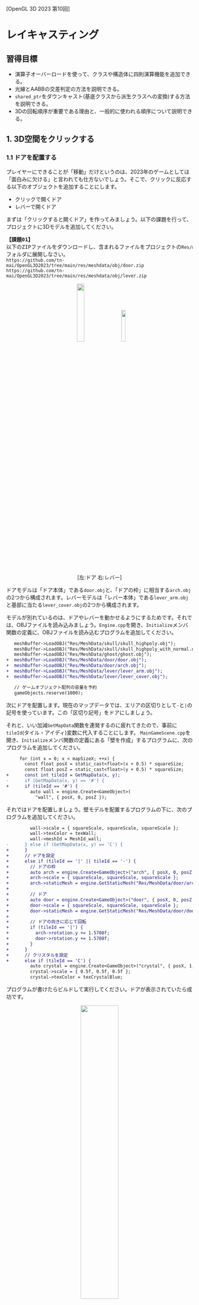 [OpenGL 3D 2023 第10回]

# レイキャスティング

## 習得目標

* 演算子オーバーロードを使って、クラスや構造体に四則演算機能を追加できる。
* 光線とAABBの交差判定の方法を説明できる。
* `shared_ptr`をダウンキャスト(基底クラスから派生クラスへの変換)する方法を説明できる。
* 3Dの回転順序が重要である理由と、一般的に使われる順序について説明できる。

## 1. 3D空間をクリックする

### 1.1 ドアを配置する

プレイヤーにできることが「移動」だけというのは、2023年のゲームとしては「面白みに欠ける」と言われても仕方ないでしょう。そこで、クリックに反応する以下のオブジェクトを追加することにします。

* クリックで開くドア
* レバーで開くドア

まずは「クリックすると開くドア」を作ってみましょう。以下の課題を行って、プロジェクトに3Dモデルを追加してください。

<pre class="tnmai_assignment">
<strong>【課題01】</strong>
以下のZIPファイルをダウンロードし、含まれるファイルをプロジェクトの<code>Res/meshdata</code>フォルダに展開しなさい。
<code>https://github.com/tn-mai/OpenGL3D2023/tree/main/res/meshdata/obj/door.zip</code>
<code>https://github.com/tn-mai/OpenGL3D2023/tree/main/res/meshdata/obj/lever.zip</code>
</pre>

<p align="center">
<img src="images/10_obj_door.png" width="20%" />&emsp;&emsp;<img src="images/10_obj_lever.png" width="14.75%" /><br>
[左:ドア 右:レバー]
</p>

ドアモデルは「ドア本体」である`door.obj`と、「ドアの枠」に相当する`arch.obj`の2つから構成されます。レバーモデルは「レバー本体」である`lever_arm.obj`と基部に当たる`lever_cover.obj`の2つから構成されます。

モデルが別れているのは、ドアやレバーを動かせるようにするためです。それでは、OBJファイルを読み込みましょう。`Engine.cpp`を開き、`Initialize`メンバ関数の定義に、OBJファイルを読み込むプログラムを追加してください。

```diff
   meshBuffer->LoadOBJ("Res/MeshData/skull/skull_highpoly.obj");
   meshBuffer->LoadOBJ("Res/MeshData/skull/skull_highpoly_with_normal.obj");
   meshBuffer->LoadOBJ("Res/MeshData/ghost/ghost.obj");
+  meshBuffer->LoadOBJ("Res/MeshData/door/door.obj");
+  meshBuffer->LoadOBJ("Res/MeshData/door/arch.obj");
+  meshBuffer->LoadOBJ("Res/MeshData/lever/lever_arm.obj");
+  meshBuffer->LoadOBJ("Res/MeshData/lever/lever_cover.obj");

   // ゲームオブジェクト配列の容量を予約
   gameObjects.reserve(1000);
```

次にドアを配置します。現在のマップデータでは、エリアの区切りとして`-`と`|`の記号を使っています。この「区切り記号」をドアにしましょう。

それと、いい加減`GetMapData`関数を連発するのに疲れてきたので、事前に`tileId`(タイル・アイディ)変数に代入することにします。
`MainGameScene.cpp`を開き、`Initialize`メンバ関数の定義にある「壁を作成」するプログラムに、次のプログラムを追加してください。

```diff
     for (int x = 0; x < mapSizeX; ++x) {
       const float posX = static_cast<float>(x + 0.5) * squareSize;
       const float posZ = static_cast<float>(y + 0.5) * squareSize;
+      const int tileId = GetMapData(x, y);
-      if (GetMapData(x, y) == '#') {
+      if (tileId == '#') {
         auto wall = engine.Create<GameObject>(
           "wall", { posX, 0, posZ });
```

それではドアを配置しましょう。壁モデルを配置するプログラムの下に、次のプログラムを追加してください。

```diff
         wall->scale = { squareScale, squareScale, squareScale };
         wall->texColor = texWall;
         wall->meshId = MeshId_wall;
-      } else if (GetMapData(x, y) == 'C') {
+      }
+      // ドアを設定
+      else if (tileId == '|' || tileId == '-') {
+        // ドアの枠
+        auto arch = engine.Create<GameObject>("arch", { posX, 0, posZ });
+        arch->scale = { squareScale, squareScale, squareScale };
+        arch->staticMesh = engine.GetStaticMesh("Res/MeshData/door/arch.obj");
+
+        // ドア
+        auto door = engine.Create<GameObject>("door", { posX, 0, posZ });
+        door->scale = { squareScale, squareScale, squareScale };
+        door->staticMesh = engine.GetStaticMesh("Res/MeshData/door/door.obj");
+
+        // ドアの向きに応じて回転
+        if (tileId == '|') {
+          arch->rotation.y += 1.5708f;
+          door->rotation.y += 1.5708f;
+        }
+      }
+      // クリスタルを設定
+      else if (tileId == 'C') {
         auto crystal = engine.Create<GameObject>("crystal", { posX, 1, posZ });
         crystal->scale = { 0.5f, 0.5f, 0.5f };
         crystal->texColor = texCrystalBlue;
```

プログラムが書けたらビルドして実行してください。ドアが表示されていたら成功です。

<p align="center">
<img src="images/10_result_0.jpg" width="45%" /><br>
</p>

### 1.2 円周率を定義する

ところで、角度を指定するたびに円周率や、円周率の1/2, 1/4を計算するのは退屈な作業です。そこで、`VecMath.h`に円周率を表す定数を追加しましょう。`VecMath.h`を開き、次のプログラムを追加してください。

```diff
 #ifndef VECMATH_H_INCLUDED
 #define VECMATH_H_INCLUDED
 #include <cmath>
+
+// 円周率
+constexpr float pi = 3.1415926535f;

 struct vec2 { float x, y; };
 struct vec3 { float x, y, z; };
```

ついでに、度数法と弧度法を変換する関数を定義しておきます。180度や90度、45度といった角度は`pi`, `pi / 2`, `pi / 4`なのでまだ分かりやすいのですが、120度は`(pi * 2) / 3`となって直感的ではありません。

そのため、プログラムでも度数法で記述できたほうが、意味が分かりやすくなります。弧度法に変換する関数は`radians`(ラジアンズ, 「弧度数」という意味), 度数法に変換する関数は`degrees`(デグリーズ, 「度数」という意味)という名前にします。

円周率の定義の下に、次のプログラムを追加してください。

```diff
 // 円周率
 constexpr float pi = 3.14159265f;
+
+// 度数法を弧度法に変換
+constexpr float radians(float deg)
+{
+  return deg * pi / 180.0f;
+}
+
+// 弧度法を度数法に変換
+constexpr float degrees(float rad)
+{
+  return rad * 180.0f / pi;
+}

 struct vec2 { float x, y; };
 struct vec3 { float x, y, z; };
```

さっそく、定義した関数を使ってドアの向きを変えるプログラムを書き直しましょう。`MainGameScene.cpp`を開き、ドアを回転させるプログラムを次のように変更してください。

```diff
         // ドアの向きに応じて回転
         if (tileId == '|') {
-          arch->rotation.y += 1.5708f;
-          door->rotation.y += 1.5708f;
+          arch->rotation.y += radians(90);
+          door->rotation.y += radians(90);
         }
       }
       // クリスタルを設定
```

元のプログラムと比べて、「90度回転させている」ことが分かりやすくなりました。

### 1.3 ドアを通れなくする

表示されたドアは幻で、通り抜けることができてしまいます。しかし、通り抜けられないように「壁」と同じ扱いにしてしまうと、ドアを開閉することができません。そこで、コライダーコンポーネントを設定して通り抜けられないようにします。

ドアを設定するプログラムに、コライダーコンポーネントを設定するプログラムを追加してください。

```diff
         auto door = engine.Create<GameObject>("door", { posX, 0, posZ });
         door->scale = { squareScale, squareScale, squareScale };
         door->staticMesh = engine.GetStaticMesh("Res/MeshData/door/door.obj");
+
+        // ドアのコライダーを設定
+        auto collider = door->AddComponent<AabbCollider>();
+        collider->aabb = { { -1, 0, -0.5f }, { 1, 2, 0.5f } };
+        collider->isStatic = true;

         // ドアの向きに応じて回転
         if (tileId == '|') {
           arch->rotation.y += radians(90);
           door->rotation.y += radians(90);
+          collider->aabb = { { -0.5f, 0, -1 }, { 0.5f, 2, 1 } };
         }
       }
```

次に、衝突したコライダー同士が重ならないようにするプログラムを追加します。`Engine.h`を開き、`WorldCollider`構造体の定義に次のプログラムを追加してください。

```diff
   // ワールド座標系のコライダーを表す構造体
   struct WorldCollider
   {
+    // 座標を変更する
+    void AddPosition(const vec3& v) {
+      origin->GetOwner()->position += v;
+      worldAabb.min += v;
+      worldAabb.max += v;
+    }
+
     AabbColliderPtr origin;
     AABB worldAabb;
```

`Engine.cpp`を開き、`HandleWorldColliderCollision`メンバ関数の定義を次のように変更してください。

```diff
 void Engine::HandleWorldColliderCollision(
   WorldColliderList* a, WorldColliderList* b)
 {
   // コライダー単位の衝突判定
-  for (const auto& colA : *a) {
-    for (const auto& colB : *b) {
+  for (auto& colA : *a) {
+    for (auto& colB : *b) {
       // スタティックコライダー同士は衝突しない
       if (colA.origin->isStatic && colB.origin->isStatic) {
```

ここで`const`を削除する理由は、コライダーの座標を変更できるようにするためです。続いて、`colA`と`colB`の二重for文の中に、次のプログラムを追加してください。

```diff
       if (Intersect(colA.worldAabb, colB.worldAabb, penetration)) {
         GameObject* goA = colA.origin->GetOwner();
         GameObject* goB = colB.origin->GetOwner();
+
+        // コライダーが重ならないように座標を調整
+        if ( ! colA.origin->isTrigger && ! colB.origin->isTrigger) {
+          if (colA.origin->isStatic) {
+            // Aは動かないのでBを移動させる
+            colB.AddPosition(penetration);
+          } else if (colB.origin->isStatic) {
+            // Bは動かないのでAを移動させる
+            penetration *= vec3{ -1, -1, -1 };
+            colA.AddPosition(penetration);
+          } else {
+            // AとBを均等に移動させる
+            penetration *= vec3{ 0.5f, 0.5f, 0.5f };
+            colB.AddPosition(penetration);
+            penetration *= vec3{ -1, -1, -1 };
+            colA.AddPosition(penetration);
+          }
+        }
 
         // イベント関数の呼び出し
         goA->OnCollision(colA.origin, colB.origin);
```

衝突判定を行う2つのコライダーについて、少なくとも片方が「トリガー指定」されている場合、重なっても問題はないので座標調整はしません。

トリガーではない場合は、互いに重ならないようにオブジェクトの座標を調整します。また「スタティック指定」されているオブジェクトは衝突によって移動することはないので、「スタティックではないオブジェクト」だけを移動させています。

### 1.4 プレイヤーの操作を変更する

現在、プレイヤーは実質的にカメラが制御しています。カメラにはコライダーを付けていないため、衝突判定を通り抜けてしまいます。そこで、プレイヤーの制御をプレイヤー自身に取り戻し、カメラとプレイヤーの関係を逆転させることにします。

`PlayerComponent.h`を開き、`Update`メンバ関数の定義を次のように変更してください。

```diff
   virtual void Update(float deltaTime) override
   {
     Engine* engine = GetOwner()->GetEngine();
-    GameObject& camera = engine->GetMainCamera();
+    GameObject& camera = *GetOwner();

     // alive以外の状態は移動できない
     if (state != State::alive) {
```

次に

```diff
 void MainGameScene::State_Playing(Engine& engine, float deltaTime)
 {
   constexpr vec3 playerSize = { 1, 1.5f, 1 };

+  auto player = playerComponent->GetOwner();
   GameObject& camera = engine.GetMainCamera();
-  camera.position = AdjustPosition(camera.position, playerSize);
+  player->position = AdjustPosition(player->position, playerSize);

-  // カメラのパラメータをプレイヤーオブジェクトにコピー
-  auto player = playerComponent->GetOwner();
-  player->position = camera.position;
-  player->rotation = camera.rotation;
+  // プレイヤーのパラメータをカメラにコピー
+  camera.position = player->position;
+  camera.rotation = player->rotation;

   // プレイヤーが死んでいたら、ゲームオーバー画面を表示して、状態をgameOverに変更
   if (playerComponent->GetState() == PlayerComponent::State::dead) {
```

これで、「カメラにプレイヤーが付いていく」のではなく、「プレイヤーにカメラが付いていく」ようになりました。プログラムが書けたらビルドして実行してください。ドアを通り抜けられなくなっていたら成功です。

<p align="center">
<img src="images/10_result_0.jpg" width="45%" /><br>
</p>

### 1.5 vec3型に演算子オーバーロードを追加する

`vec3`などのベクトル型の値`a`をN倍したいとき、現在は`a *= vec3{ N, N, N }`と書く必要があります。これはあまり分かりやすいとは言えません。そこで、`a *= N`と書けるように演算子オーバーロードを追加します。

`VecMath.h`を開き、次のプログラムを追加してください。

```diff
   return a;
 }
 inline vec3 operator*(const vec3& a, const vec3& b) { vec3 n = a; return n *= b; }
+
+// vec3とfloatの乗算
+inline vec3& operator*=(vec3& a, float b) { return a *= { b, b, b }; }
+inline vec3 operator*(const vec3& a, float b) { vec3 n = a; return n *= b; }
+inline vec3 operator*(float a, const vec3& b) { return b * a; }

 #endif // VECMATH_H_INCLUDED
```

いい機会なので、他の演算子オーバーロードも追加してしまいましょう。以下に「定義する演算子のリスト」を示します。

[x] vec3同士の`+=`, `+`演算子(実装済み)<br>
[x] vec3同士の`*=`, `*`演算子(実装済み)<br>
[x] vec3とfloatの`*=`, `*`演算子(実装済み)<br>
[ ] vec3とfloatの`+=`, `+`演算子<br>
[ ] vec3の単項`-`(たんこうマイナス)演算子<br>
[ ] vec3同士の`-=`, `-`演算子<br>
[ ] vec3とfloatの`-=`, `-`演算子<br>
[ ] vec3同士の`/=`, `/`演算子<br>
[ ] vec3とfloatの`/=`, `/`演算子<br>

それでは「vec3とfloatの`+=`, `+`演算子」から手を付けましょう。vec3同士の加算演算子の定義の下に、次のプログラムを追加してください。

```diff
   return a;
 }
 inline vec3 operator+(const vec3& a, const vec3& b) { vec3 n = a; return n += b; }
+
+// vec3とfloatの加算
+inline vec3& operator+=(vec3& a, float b) { return a += { b, b, b }; }
+inline vec3 operator+(const vec3& a, float b) { vec3 n = a; return n += b; }
+inline vec3 operator+(float a, const vec3& b) { return b + a; }

 // vec3同士の乗算
 inline vec3& operator*=(vec3& a, const vec3& b) 
```

演算子の記号を変えた以外は乗算と同じなので、コピー&ペーストで作成すると簡単です。ただし、書き換え漏れがないように最新の注意を払ってください。

>`Ctrl+F`で書き換えたい演算子記号を検索すると、検索した記号が強調表示(ハイライト)されます。書き換えていない項目が見えるようになるため、書き換え漏れを減らせるでしょう。

次に「vec3の単項`-`(マイナス)演算子」を定義します。単項`-`演算子は、`-42`のように負数を表す演算子です。`vec4`構造体の定義の下に、次のプログラムを追加してください。

```diff
 struct vec2 { float x, y; };
 struct vec3 { float x, y, z; };
 struct vec4 { float x, y, z, w; };
+
+// vec3の単項-演算子
+inline vec3 operator-(const vec3& a) { return { -a.x, -a.y, -a.z }; }

 // vec3同士の加算
 inline vec3& operator+=(vec3& a, const vec3& b)
```

ベクトル型の単項`-`演算子は、すべての要素を符号反転して返すだけです。

続いて「`-=`, `-`演算子」を定義します。`vec3`と`float`の加算を行う演算子の定義の下に、次のプログラムを追加してください。

```diff
 // vec3とfloatの加算
 inline vec3& operator+=(vec3& a, float b) { return a += { b, b, b }; }
 inline vec3 operator+(const vec3& a, float b) { vec3 n = a; return n += b; }
+
+// vec3同士の減算
+inline vec3& operator-=(vec3& a, const vec3& b)
+{
+  a.x -= b.x;
+  a.y -= b.y;
+  a.z -= b.z;
+  return a;
+}
+inline vec3 operator-(const vec3& a, const vec3& b) { vec3 n = a; return n -= b; }
+
+// vec3とfloatの減算
+inline vec3& operator-=(vec3& a, float b) { return a -= { b, b, b }; }
+inline vec3 operator-(const vec3& a, float b) { vec3 n = a; return n -= b; }
+inline vec3 operator-(float a, const vec3& b) { return vec3{ a, a, a } - b; }

 // vec3同士の乗算
 inline vec3& operator*=(vec3& a, const vec3& b) 
```
減算は交換法則が成り立たないため、`float / vec3`に対応する演算子の定義が加算や乗算とは異なります。これは次に定義する除算にも当てはまります。

<pre class="tnmai_assignment">
<strong>【課題02】</strong>
<code>vec3</code>型の除算演算子を定義しなさい。除算は交換法則が成り立たないことに注意すること。
</pre>

### 1.6 定義した演算子を使って衝突処理を書き直す

追加した演算子オーバーロードを使ってみましょう。コライダーを動かすプログラムを次のように変更してください。

```diff
             colB.AddPosition(penetration);
           } else if (colB.origin->isStatic) {
             // Bは動かないのでAを移動させる
-            penetration *= vec3{ -1, -1, -1 };
-            colA.AddPosition(penetration);
+            colA.AddPosition(-penetration);
           } else {
             // AとBを均等に移動させる
-            penetration *= vec3{ 0.5f, 0.5f, 0.5f };
-            colB.AddPosition(penetration);
-            penetration *= vec3{ -1, -1, -1 };
-            colA.AddPosition(penetration);
+            colB.AddPosition(penetration * 0.5f);
+            colA.AddPosition(penetration * -0.5f);
           }
         }
```

ささいな変更ですが、プログラムがすっきりして読みやすくなりました。演算子オーバーロードの良いところは、一度定義しさえすれば、以降はずっとこの読みやすい書き方ができる点です。

### 1.7 vec4型に演算子オーバーロードを追加する

`vec3`型と同様に、`vec4`型にも演算子オーバーロードを追加しましょう。まず単項`-`演算子を定義します。`vec3`と`float`の除算演算子の定義の下に、次のプログラムを追加してください。

```diff
 // vec3とfloatの除算
 inline vec3& operator/=(vec3& a, float b) { return a /= { b, b, b }; }
 inline vec3 operator/(const vec3& a, float b) { vec3 n = a; return n /= b; }
+
+// vec4の単項-演算子
+inline vec4 operator-(const vec4& a) { return { -a.x, -a.y, -a.z, -a.w }; }

 #endif // VECMATH_H_INCLUDED
```

続いて加算演算子を定義します。単項`-`演算子の定義の下に、次のプログラムを追加してください。

```diff
 inline vec3 operator/(const vec3& a, float b) { vec3 n = a; return n /= b; }

 // vec4の単項-演算子
 inline vec4 operator-(const vec4& a) { return { -a.x, -a.y, -a.z, -a.w }; }
+
+// vec4同士の加算
+inline vec4& operator+=(vec4& a, const vec4& b) 
+{
+  a.x += b.x;
+  a.y += b.y;
+  a.z += b.z;
+  a.w += b.w;
+  return a;
+}
+inline vec4 operator+(const vec4& a, const vec4& b) { vec4 n = a; return n += b; }
+
+// vec4とfloatの加算
+inline vec4& operator+=(vec4& a, float b) { return a += { b, b, b, b }; }
+inline vec4 operator+(const vec4& a, float b) { vec4 n = a; return n += b; }

 #endif // VECMATH_H_INCLUDED
```

`vec3`と`vec4`の演算子を比較すると、`vec4`の演算子は`vec3`の演算子に`w`要素の計算を追加しただけなことが分かります。

`vec4`の「定義する演算子のリスト」は次のとおりです。

[x] vec4の単項`-`(たんこうマイナス)演算子(実装済み)<br>
[x] vec4同士の`+=`, `+`演算子(実装済み)<br>
[ ] vec4同士の`*=`, `*`演算子<br>
[ ] vec4とfloatの`*=`, `*`演算子<br>
[ ] vec4とfloatの`+=`, `+`演算子<br>
[ ] vec4同士の`-=`, `-`演算子<br>
[ ] vec4とfloatの`-=`, `-`演算子<br>
[ ] vec4同士の`/=`, `/`演算子<br>
[ ] vec4とfloatの`/=`, `/`演算子<br>

<pre class="tnmai_assignment">
<strong>【課題03】</strong>
<code>vec4</code>用の「定義する演算子のリスト」について、まだ定義していない演算子をすべて定義し、演算子オーバーロードを完成させなさい。
</pre>

<pre class="tnmai_assignment">
<strong>【課題04】</strong>
<code>vec2</code>構造体の四則演算および単項マイナス演算子について、<code>vec3</code>や<code>vec4</code>を参考にして演算子オーバーロードを行いなさい。
</pre>

### 1.8 光線(レイ)とAABBの交差判定

3D空間をクリックするには、画面上のクリックした位置から一直線に光線を飛ばし、光線と交差するオブジェクトのうち最も近いオブジェクトを見つけます。

光線とオブジェクトのAABBの交差判定を行うために、光線を表す構造体を定義します。名前は`Ray`(レイ、「光線」という意味)とします。交差判定関数の名前は`Intersect`(インターセクト、「交差する」という意味)とします。`Collision.h`を開き、次のプログラムを追加してください。

```diff
   vec3 min;
   vec3 max;
 };
+
+/**
+* 光線
+*/
+struct Ray
+{
+  vec3 start;     // 光線の始点
+  vec3 direction; // 光線の向き
+};

 bool Intersect(const AABB& a, const AABB& b, vec3& penetration);
+bool Intersect(const AABB& a, const Ray& b, float& distance);

 #endif // COLLISION_H_INCLUDED
```

ある軸に垂直な2つの平面があるとき、その2平面の間の領域のことを「`Slab`(スラブ, 「厚板(あついた)」という意味)」といいます。AABBは「X, Y, Zの3軸のスラブが交差したもの」と考えることができます。

AABBと光線が交差している場合、3つのスラブと光線の公差範囲には重なっている部分が存在します。そのため、AABBと光線の交差は3つのスラブとの交差判定を行い、共通の交差範囲を求めることで判定できます。

<p align="center">
<img src="images/10_slab_ray_intersection.png" width="33%" />
</p>

上の図は、2つの光線R1とR2が2DのAABBと交差する様子を示しています。光線R1はAABBと交差しません。なぜなら、XスラブとYスラブの交差範囲が重ならないからです。対して、光線R2は2つのスラブの交差範囲が重なっています。そのため、交差することが分かります。

光線の向きベクトルは「光線が一定時間にX, Y, Zの各軸方向に移動する比率」と考えられます。そのため、ある軸における「発射点からスラブまでの距離」を、向きベクトルの同じ軸成分で割ることで「交差開始時間」と「交差終了時間」が求められます。

ただし、光線とスラブが平行な場合、軸成分が0になるため時間を求めることができません。この場合は「発射点がスラブ内にあるかどうか」で判定します。

それでは、スラブと光線の交差判定を行う関数を定義しましょう。まず必要なヘッダファイルをインクルードします。`Collision.cpp`を開き、`algorithm`(アルゴリズム)ヘッダをインクルードしてください。

```diff
 * @file Collision.cpp
 */
 #include "Collision.h"
+#include <algorithm>

 /**
 * AABB同士の交差判定
```

関数名は`IntersectSlab`(インターセクト・スラブ, 「スラブの交差」という意味)」とします。AABB同士の`Intersect`関数の定義の下に、次のプログラムを追加してください。

```diff
   penetration = { 0, 0, signedLength.z };
   return true;
 }
+
+/**
+* スラブ(ある軸に垂直な2平面に囲まれた範囲)と光線の交差判定
+*
+* @param[in]  min       スラブの開始距離
+* @param[in]  max       スラブの終了距離
+* @param[in]  start     光線の発射点
+* @param[in]  direction 光線の向き
+* @param[out] tmin      AABBと光線の交差開始距離
+* @param[out] tmax      AABBと光線の交差終了距離
+*
+* @retval true  交差している
+* @retval false 交差していない
+*/
+bool IntersectSlab(float min, float max, float start, float direction,
+  float& tmin, float& tmax)
+{
+  // 光線がスラブと平行な場合
+  // 発射点がスラブ内にあれば交差している、外にあれば交差していない
+  if (abs(direction) < 0.0001f) {
+    return (start >= min) && (start <= max);
+  }
+
+  // 光線とスラブが交差する開始時刻と終了時刻を求める
+  float t0 = (min - start) / direction;
+  float t1 = (max - start) / direction;
+
+  // 時刻の早い側を開始時刻とする
+  if (t0 > t1) {
+    std::swap(t0, t1);
+  }
+
+  // 共通の公差範囲を求める
+  // 以前の開始時刻と今回の開始時刻を比較し、遅いほうを選択
+  if (t0 > tmin) {
+    tmin = t0;
+  }
+
+  // 共通の公差範囲を求める
+  // 以前の終了時刻と今回の終了時刻を比較し、早いほうを選択
+  if (t1 < tmax) {
+    tmax = t1;
+  }
+
+  // 「開始時刻 <= 終了時刻」の場合は交差している
+  return tmin <= tmax;
+}
```

続いて、AABBと光線の交差判定を行う`Intersect`関数を定義します。`IntersectSlab`関数の定義の下に、次のプログラムを追加してください。

```diff
   penetration = { 0, 0, signedLength.z };
   return true;
 }
+
+/**
+* AABBと光線の交差判定
+*
+* @param[in]  aabb     判定対象のAABB
+* @param[in]  ray      判定対象の光線
+* @param[out] distance 光線がAABBと最初に交差する距離
+*
+* @retval true  交差している
+* @retval false 交差していない
+*/
+bool Intersect(const AABB& aabb, const Ray& ray, float& distance)
+{
+  // 共通の交差範囲
+  float tmin = 0;
+  float tmax = FLT_MAX;
+
+  // Xスラブとの交差判定
+  if ( ! IntersectSlab(aabb.min.x, aabb.max.x,
+    ray.start.x, ray.direction.x, tmin, tmax)) {
+    return false; // 交差していない
+  }
+
+  // Yスラブとの交差判定
+  if ( ! IntersectSlab(aabb.min.y, aabb.max.y,
+    ray.start.y, ray.direction.y, tmin, tmax)) {
+    return false; // 交差していない
+  }
+
+  // Zスラブとの交差判定
+  if ( ! IntersectSlab(aabb.min.z, aabb.max.z,
+    ray.start.z, ray.direction.z, tmin, tmax)) {
+    return false; // 交差していない
+  }
+
+  // 交点までの距離を設定
+  distance = tmin;
+  return true; // 交差している
+}
```

このプログラムは、3つのスラブについて交差判定を行うために`IntersectSlab`関数を呼び出します。すべてのスラブの交差範囲が重なっていたら、交点までの距離を設定して`true`を返します。重なっていなければ`false`を返します。

### 1.9 マウスカーソルの座標から光線を飛ばす

次にクリックした座標を発射点とする光線を作成します。これはゲームエンジンに定義します。関数名は`GetRayFromMousePosition`(ゲット・レイ・フロム・マウスポジション)とします。`Engine.h`を開き、`Engine`クラスの定義に次のプログラムを追加してください。

```diff
   {
     return meshBuffer->GetStaticMesh(name);
   }
+
+  /**
+  * マウス座標から発射される光線を取得する
+  *
+  * @return マウス座標から発射される光線
+  */
+  Ray GetRayFromMousePosition() const;

 private:
   // ワールド座標系のコライダーを表す構造体
```

次に`Engine.cpp`を開き、`GetAspectRatio`メンバ関数の定義の下に、次のプログラムを追加してください。

```diff
   const vec2 size = GetFramebufferSize();
   return size.x / size.y;
 }
+
+/**
+* マウス座標から発射される光線を取得する
+*/
+Ray Engine::GetRayFromMousePosition() const
+{
+}

 /**
 * ゲームエンジンを初期化する
```

マウスポインタの座標は「スクリーン座標系」で定義されます。しかし、必要なのはワールド座標系の座標です。そこで、座標系の変換を繰り返して「スクリーン座標系」から「ワールド座標系」に持っていく必要があります。

必要な変換は以下のとおりです

>スクリーン座標系→NDC座標系→クリップ座標系→ビュー座標系→ワールド座標系

まずはマウスカーソルの座標を取得しましょう。`GetRayFromMousePosition`メンバ関数の定義に次のプログラムを追加してください。

```diff
 */
 Ray Engine::GetRayFromMousePosition() const
 {
+  // スクリーン座標系のマウスカーソル座標を取得
+  double x, y;
+  glfwGetCursorPos(window, &x, &y);
 }
```

次に、スクリーン座標系からNDC座標系へと変換します。ここでは、ニア平面の座標`nearPos`(ニア・ポス)とファー平面の座標`farPos`(ファー・ポス)を定義します。

NDC座標系は-1～+1の範囲の座標系なので、スクリーン座標系を画面サイズで割れば求められます。それから、OpenGLではスクリーン座標系のY軸は下がプラス、NDC座標系のY軸は上がプラスなので、Y軸を符号反転します。

マウスカーソル座標を取得するプログラムの下に、次のプログラムを追加してください。

```diff
   // スクリーン座標系のマウスカーソル座標を取得
   double x, y;
   glfwGetCursorPos(window, &x, &y);
+
+  // スクリーン座標系からNDC座標系に変換
+  int w, h;
+  glfwGetFramebufferSize(window, &w, &h);
+  vec3 nearPos = {
+    static_cast<float>(x / w * 2 - 1),
+    -static_cast<float>(y / h * 2 - 1),
+    -1 };
+  vec3 farPos = { nearPos.x, nearPos.y, 1 };
 }
```

次にNDC座標系からクリップ座標系へと変換します。この変換は、頂点シェーダで行う計算、GPUが内部で行う「wによる除算」を逆に実行することで実現できます。スクリーン座標系からNDC座標系に変換するプログラムの下に、次のプログラムを追加してください。

```diff
     -static_cast<float>(y / h * 2 - 1),
     -1 };
   vec3 farPos = { nearPos.x, nearPos.y, 1 };
+
+  // 深度値の計算結果が-1～+1になるようなパラメータA, Bを計算
+  // 頂点シェーダの値を一致させること
+  const float near = 0.35f;
+  const float far = 1000;
+  const float A = -2 * far * near / (far - near);
+  const float B = (far + near) / (far - near);
+
+  // NDC座標系からクリップ座標系に変換
+  nearPos *= near;
+  farPos *= far;
+  nearPos.z = (nearPos.z - A) / B;
+  farPos.z = (farPos.z - A) / B;
 }
```

続いて、クリップ座標系からビュー座標系に変換します。これにはFOVの比率とアスペクト比を利用します。NDC座標系からクリップ座標系へと変換するプログラムの下に、次のプログラムを追加してください。

```diff
   farPos *= far;
   nearPos.z = (nearPos.z - A) / B;
   farPos.z = (farPos.z - A) / B;
+
+  // クリップ座標系からビュー座標系に変換
+  const float aspectRatio = static_cast<float>(w) / static_cast<float>(h);
+  const float fovScale = GetFovScale();
+  nearPos.x /= fovScale / aspectRatio;
+  nearPos.y /= fovScale;
+  farPos.x /= fovScale / aspectRatio;
+  farPos.y /= fovScale;
 }
```

このプログラムは除算が多く含まれますが、除算は四則演算のなかでも特に遅いため、式を変形して乗算に置き換えることにします。上のプログラムを次のように書き換えてください。

```diff
   // クリップ座標系からビュー座標系に変換
   const float aspectRatio = static_cast<float>(w) / static_cast<float>(h);
-  const float fovScale = GetFovScale();
-  nearPos.x /= fovScale / aspectRatio;
-  nearPos.y /= fovScale;
-  farPos.x /= fovScale / aspectRatio;
-  farPos.y /= fovScale;
+  const float invFovScale = 1.0f / GetFovScale();
+  nearPos.x *= invFovScale * aspectRatio;
+  nearPos.y *= invFovScale;
+  farPos.x *= invFovScale * aspectRatio;
+  farPos.y *= invFovScale;
 }
```

このように、うまく式を変形することで、計算に時間のかかる除算の回数を減らすことができます。ゲームのようなリアルタイムアプリケーションでは、除算のように計算時間のかかる処理を避けることが重要です。

>`invFovScale`(インブ・エフオーブイ・スケール、「FOVスケールの逆数」という意味)変数の`inv`は`inverse`(インバース、「逆」という意味)の短縮形です。

次に、ビュー座標系からワールド座標系へ変換します。ワールド座標系からビュー座標系への変換では「カメラの回転の逆」の回転をしました。ビュー座標系からワールド座標系への変換はその逆なので、素直にカメラの回転を適用すればOKです。

また、ワールド座標系からビュー座標系への変換では、「カメラ座標を減算してから回転」していました。ビュー座標系からワールド座標系への変換では逆に「回転してからカメラの座標を加算」します。

クリップ座標系からビュー座標系へと変換するプログラムの下に、次のプログラムを追加してください。

```diff
   nearPos.y *= invFovScale;
   farPos.x *= invFovScale * aspectRatio;
   farPos.y *= invFovScale;
+
+  // ビュー座標系からワールド座標系に変換
+  const float cameraSinY = std::sin(camera.rotation.y);
+  const float cameraCosY = std::cos(camera.rotation.y);
+  nearPos = {
+    nearPos.x * cameraCosY - near * cameraSinY,
+    nearPos.y,
+    nearPos.x * -cameraSinY - near * cameraCosY };
+  nearPos += camera.position;
+
+  farPos = {
+    farPos.x * cameraCosY - far * cameraSinY,
+    farPos.y,
+    farPos.x * -cameraSinY - far * cameraCosY };
+  farPos += camera.position;
 }
```

最後に、光線の向きベクトルを求めます。向きベクトルは「正規化」する必要があることに注意してください。ベクトルを正規化するには、ベクトルを「ベクトルの長さ」で割ります。

ビュー座標系からワールド座標系へと変換するプログラムの下に、次のプログラムを追加してください。

```diff
     farPos.y,
     farPos.x * -cameraSinY - far * cameraCosY };
   farPos += camera.position;
+
+  // 近平面の座標と遠平面の座標から光線の向きベクトルを求める
+  vec3 direction = farPos - nearPos;
+  const float length = sqrt(
+    direction.x * direction.x +
+    direction.y * direction.y +
+    direction.z * direction.z);
+  direction *= 1.0f / length;
+
+  return Ray{ nearPos, direction };
 }
```

これで、マウス座標から光線を作成できるようになりました。

### 1.10 ゲームエンジンに光線とコライダーの交差判定を追加する

次に、ゲームエンジンが管理するゲームオブジェクトと光線の交差判定を行うメンバ関数を定義します。関数名は`Raycast`(レイキャスト、「光線を投じる」という意味)とします。

交差判定を行う条件を`function`型で指定できるようにしたいので、`functional`ヘッダをインクルードします。`Engine.h`を開き、次のインクルード文を追加してください。

```diff
 #include <GLFW/glfw3.h>
 #include <string>
 #include <utility>
+#include <functional>

 // 点光源
 struct PointLight
```

続いて、`Engine`クラスの定義にある`GetRayFromMousePosition`メンバ関数宣言の下に、次のプログラムを追加してください。

```diff
   * @return マウス座標から発射される光線
   */
   Ray GetRayFromMousePosition() const;
+
+  // 光線の交差判定結果
+  struct RaycastHit
+  {
+    AabbColliderPtr collider; // 最初に光線と交差したコライダー
+    vec3 point;               // 最初の交点の座標
+    float distance;           // 最初の交点までの距離
+  };
+
+  /**
+  * 交差判定の対象になるかどうかを調べる述語型
+  *
+  * @param collider 判定するコライダー
+  * @param distance 光線とコライダーの交点までの距離
+  *
+  * @retval true  交差判定の対象になる
+  * @retval false 交差判定の対象にならない
+  */ 
+  using RaycastPredicate =
+    std::function<bool(const AabbColliderPtr& collider, float distance)>;
+
+  /**
+  * 光線とコライダーの交差判定
+  *
+  * @param ray     光線
+  * @param hitInfo 光線と最初に交差したコライダーの情報
+  * @param pred    交差判定を行うコライダーを選別する述語
+  *
+  * @retval true  コライダーと交差した
+  * @retval false どのコライダーとも交差しなかった
+  */
+  bool Raycast(const Ray& ray, RaycastHit& hitInfo,
+    const RaycastPredicate& pred) const;

 private:
   // ワールド座標系のコライダーを表す構造体
```

`ReycastHit`(レイキャスト・ヒット)構造体は、光線と交差したコライダーの情報を表します。`RaycastPredicate`(レイキャスト・プレディケート)は、光線との交差判定を行うコライダーかどうかを判定する「述語」です(プレディケートは「述語」という意味)。

「述語」は「ある引数が条件を満たすかどうかをboolで返す関数」のことです。基本的には別の関数に引数として渡されます。述語が単体の関数として使われることは滅多にありません。述語の例としては、`std::find_if`や`std::sort`に渡すラムダ式が挙げられます。

続いて`Raycast`メンバ関数を定義します。`Engine.cpp`を開き、`GetRayFromMousePosition`メンバ関数の定義の下に、次のプログラムを追加してください。

```diff
   direction *= 1.0f / length;

   return Ray{ nearPos, direction };
 }
+
+/**
+* 光線とコライダーの交差判定
+*/
+bool Engine::Raycast(const Ray& ray, RaycastHit& hitInfo,
+  const RaycastPredicate& pred) const
+{
+  // 交点の情報を初期化
+  hitInfo.collider = nullptr;
+  hitInfo.distance = FLT_MAX;
+
+  for (const auto& go : gameObjects) {
+    for (const auto& collider : go->colliders) {
+      // AABBをワールド座標系に変換
+      const AABB worldAabb = {
+        collider->aabb.min * go->scale + go->position,
+        collider->aabb.max * go->scale + go->position };
+
+      // 光線との交差判定
+      float d;
+      if ( ! Intersect(worldAabb, ray, d)) {
+        continue;
+      }
+
+      // 交差判定の対象でなければ飛ばす
+      if ( ! pred(collider, d)) {
+        continue;
+      }
+
+      // より発射点に近い交点を持つコライダーを選ぶ
+      if (d < hitInfo.distance) {
+        hitInfo.collider = collider;
+        hitInfo.distance = d;
+      }
+    } // for colliders
+  } // for gameObjects
+
+  // 交差するコライダーがあれればtrue、なければfalseを返す
+  if (hitInfo.collider) {
+    // 交点の座標を計算
+    hitInfo.point = ray.start + ray.direction * hitInfo.distance;
+    return true;
+  }
+  return false;
+}

 /**
 * ゲームエンジンを初期化する
```

これで、光線とゲームオブジェクトの交差判定ができるようになりました。

### 1.11 マウスクリックを判定する機能を追加する

それでは、`Raycast`関数を使ってマウスクリックで開くドアを作成しましょう。しかし、その前に「マウスクリック」を判定する機能を作成します。

例えば、クリックで取得可能な物体が2つ重なっているとします。`GetMouseButton`関数でクリックを判定する場合、物体をクリックしたとき、1フレーム目に手前の物体を取得し、2フレーム目に奥の物体を取得した判定になります。

これを防ぐには、ぴったり1フレームだけボタンを押してすぐに離す必要があるのですが、そんな操作は格闘ゲームでもないかぎり誰もやりたくはないはずです。

そこで、ボタンが押されてから一定時間以内にボタンが離された場合を「クリック」として判定することにします。まず`Engine`クラスにクリック判定のための変数をついかします。`Engine.h`を開き、シーン変数の定義の下に次のプログラムを追加してください。

```diff
   float deltaTime = 0;     // 前回更新からの経過時間
   ScenePtr scene;     // 実行中のシーン
   ScenePtr nextScene; // 次のシーン
+
+  // クリックと判定する速度
+  static constexpr float mouseClickSpeed = 0.3f;
+
+  // マウスボタンの状態
+  struct MouseButton {
+    bool current = false;  // 現在フレームのボタンの状態
+    bool previous = false; // 前フレームのボタンの状態
+    bool click = false;    // クリックの状態
+    float timer = 0;       // ボタンが押されている時間
+  };
+  MouseButton mouseButtons[3];

   // 点光源
   PointLight pointLight = {
```

次に`Engine.cpp`を開き、`Update`メンバ関数の定義に次のプログラムを追加してください。

```diff
   if (deltaTime >= 0.5f) {
     deltaTime = 1.0f / 60.0f;
   }
+
+  // マウスボタンの状態を取得
+  for (size_t i = 0; i < std::size(mouseButtons); ++i) {
+    MouseButton& e = mouseButtons[i];
+    e.previous = e.current;
+    e.current = glfwGetMouseButton(window, GLFW_MOUSE_BUTTON_LEFT + i);
+
+    // 押されている時間を更新
+    if (e.previous) {
+      e.timer += deltaTime;
+    } else {
+      e.timer = 0;
+    }
+
+    // 以下の条件を全て満たす場合はクリックと判定
+    // - 前フレームで押されている
+    // - 現在フレームで押されていない
+    // - 押されている時間が0.3秒以下
+    if (e.previous && !e.current && e.timer <= mouseClickSpeed) {
+      e.click = true;
+    } else {
+      e.click = false;
+    }
+  } // for i

   // シーンの切り替え
   if (nextScene) {
```

これで、マウスクリックの有無が分かるようになりました。次に、この情報を取得するメンバ関数を追加します。`Engine.h`を開き、`GetMouseButton`メンバ関数の宣言の下に、次の宣言を追加してください。

```diff
   vec2 GetMousePosition() const;

   // マウスのボタンが押されていたらtrue, 押されていなければfalseを返す
   bool GetMouseButton(int button) const;
+
+  /**
+  * マウスボタンのクリック状態を取得する
+  *
+  * @param button 調べるボタンを示すマクロ定数(GLFW_MOUSE_BUTTON_LEFT等)
+  *
+  * @retval true  押されている
+  * @retval false 押されていない
+  */
+  bool GetMouseClick(int button) const;

   // フレームバッファの大きさを取得する
   vec2 GetFramebufferSize() const;
```

続いて`Engine.cpp`を開き、`GetMosueButton`メンバ関数の定義の下に、次のプログラムを追加してください。

```diff
 bool Engine::GetMouseButton(int button) const
 {
   return glfwGetMouseButton(window, button) == GLFW_PRESS;
 }
+
+/**
+* マウスボタンのクリック状態を取得する
+*/
+bool Engine::GetMouseClick(int button) const
+{
+  // 範囲外のボタン番号は無視
+  if (button < GLFW_MOUSE_BUTTON_LEFT || button > GLFW_MOUSE_BUTTON_MIDDLE) {
+    return false;
+  }
+  return mouseButtons[button].click;
+}

 /**
 * フレームバッファの大きさを取得する
```

### 1.12 クリックでドアを開ける

それではクリックでドアを開けられるようにしましょう。`MainGameScene.cpp`を開き、`State_Playing`メンバ関数の定義に次のプログラムを追加してください。

```diff
     // 状態を「ゲームオーバー」に変更
     state = &MainGameScene::State_GameOver;
   }
+
+  // 左クリックでオブジェクトを操作する
+  if (engine.GetMouseClick(GLFW_MOUSE_BUTTON_LEFT)) {
+    // クリックした位置から光線を飛ばす
+    const Ray ray = engine.GetRayFromMousePosition();
+    Engine::RaycastHit hitInfo;
+    const bool hit = engine.Raycast(ray, hitInfo,
+      [](const AabbColliderPtr& collider, float distance) {
+        // 交点が1m以内で、プレイヤーでないなら判定対象になる
+        return distance < 1 && collider->GetOwner()->name != "player";
+      });
+
+    if (hit) {
+      GameObject* owner = hitInfo.collider->GetOwner();
+
+      // 光線がドアに衝突したらドアを開ける
+      if (owner->name == "door") {
+        owner->position.y = -2; // ドアを床下に移動
+      }
+    } // if hit
+  } // if GetMouseClick

   // 実験的に視野角を操作
   float fovY = engine.GetFovY();
```

ドアを開けるとき、うまい具合にドアを回転させられると良いのですが、そのためには少し複雑な座標計算が必要となります。そこで、今回は床下に隠すことにしました。

プログラムが書けたらビルドして実行してください。まず距離をおいてドアをクリックしてみてください。ドアは反応しないはずです。次に、ドアに少し近づいてクリックを繰り返してください。ある距離まで近づいてクリックしたとき、ドアが消えたら成功です。

<p align="center">
<img src="images/10_result_1.jpg" width="45%" /><br>
</p>

>**【1章のまとめ】**
>
>* 演算子オーバーロードを使うと、ベクトル型のような「ユーザー定義型」に対して、`int`や`double`などの「組み込み型」と同様の四則演算ができるようになる。
>* 光線とAABBの交差判定は、AABBを3つの「スラブ(互いに平行な2つの平面に囲まれた領域)」と考え、すべてのスラブと交差する部分があるかどうかを調べることで実現できる。
>* マウスの座標は「スクリーン座標系」で定義されるので、マウスで3D空間をクリックするには、「スクリーン座標系」から「ワールド座標系」に変換する必要がある。
>* WindowsやGLFWライブラリには「マウスクリック」を判定する機能がない。そのため、クリック判定機能は自作する必要がある。

<div style="page-break-after: always"></div>

## 2. 複数のオブジェクトの連動

### 2.1 マップデータに特別なオブジェクトを追加する

次はレバーと連動して開くドアを作成しましょう。しかし、現在のマップデータには「連動するオブジェクト」を表現する方法がありません。そこで、マップデータにオブジェクトを定義する行を追加します。

オブジェクト定義行には以下のデータを含めることにします。

| データ名 | 説明 |
|:--------:|:-----|
| 種類 | 「オブジェクトに追加するコンポーネント」を決めるデータです。今回は`lever`(レバー)と`remote_door`(リモート・ドア)の2種類を作成します。 |
| 名前 | ゲームオブジェクトの`name`メンバ変数に設定する文字列です。「空白を含まない文字列」であれば、どんな文字でも指定できます。 |
| X座標<br>Y座標 | マップデータの左上を原点(0, 0)として、右方向が+X、下方向が+Yとなるように指定します。 |
| 向き | オブジェクトのY軸回転を度数法で指定します。 |
| 連動元オブジェクトの名前 | 種類が「リモート・ドア」の場合、ドアを開くためのレバーの名前を指定します。レバーには何も指定しません。 |

それと、「コメント行」が使えるとデータの説明などを書けるので便利です。そこで、行の先頭が`//`の場合はコメント行として扱うことにします。

`maze00.txt`を開き、迷路データを次のように変更してください。

```diff
 ###########
 # S #G#   #
-# C # ##-##
-##-## |   #
+#   # ##-##
+## ## |   #
 #   ###=###
 ###-##   E#
 #    # ## #
 #E   #    #
 ##-###-##-#
 #E   #    #
 ##-###-##-#
 #   |  #  #
 ###########
+
+// マップオブジェクトのデータ
+// 種類      名前    X座標 Y座標 向き 連動元オブジェクトの名前
+lever        lever0  3     2     0
+remote_door  door0   2     3     180  lever0
```

>スタート地点のすぐ下にある`C`を消したのは、レバー操作の結果を見やすくするためです。その下の`-`を消したのは、`remote_door`で置き換えるためです。<br>
>マップデータを変更している場合は、`lever`と`remote_door`の座標をスタート地点から操作しやすい位置に変更してください。

要素の間は1つ以上の空白で区切ることにします。上のテキストでは、表形式として見えるように空白の数を調整しています。

それでは、追加したオブジェクトデータを読み込むプログラムを作成しましょう。データの読み込みには`sscanf`(エス・スキャン・エフ)関数を使います。

`scanf`関数が「標準入力」からデータを読み取るのに対して、`sscanf`は「指定したバッファ」からデータを読み取ります。それ以外の書式指定の方法などは`scanf`と`sscanf`で違いはありません。

なお、`sscanf`を含むいくつかのC標準関数はMicrosoftが独自に非推奨としており、そのままでは使うことができません。これらの関数を使えるようにするには特別なマクロを定義する必要があります。

`MainGameScene.cpp`を開き、次のプログラムを追加してください。

```diff
 /**
 * @file MainGameScene.cpp
 */
+#define _CRT_SECURE_NO_WARNINGS
 #include "MainGameScene.h"
 #include "PlayerComponent.h"
```

`_CRT_SECURE_NO_WARNINGS`(シーアールティ・セキュア・ノー・ワーニングス)マクロ定数には「Microsoftのセキュリティ警告を無効化する」という効果があります。このマクロ定数は、関数が定義されたヘッダファイルより前に書いておく必要があります。

次にオブジェクトのデータを読み込みます。マップデータを読み込むプログラムの下に、次のプログラムを追加してください。

```diff
     } // for x
   } // for y
   ifs.ignore(); // 改行を飛ばす
+
+  // マップオブジェクトを読み込む
+  int readLines = mapSizeY + 1; // 読み込んだ行数
+  while ( ! ifs.eof()) {
+    // 1行読み込む
+    std::string s;
+    std::getline(ifs, s);
+    ++readLines;
+
+    // 行が2文字未満、または行頭がダブルスラッシュの場合、行を無視する
+    if (s.size() < 2 || (s[0] == '/' && s[1] == '/')) {
+      continue;
+    }
+
+    // オブジェクトデータを読み込む
+    char type[100];       // 1: オブジェクトの種類
+    char name[100];       // 2: オブジェクトの識別名
+    vec3 pos;             // 3,4: オブジェクトの座標
+    float rotY;           // 5: オブジェクトのY軸回転
+    char linkedName[100]; // 6: 連動するオブジェクトの識別名
+
+    const int count = sscanf(s.c_str(), "%99s %99s %f %f %f %99s",
+      type, name, &pos.x, &pos.z, &rotY, linkedName);
+
+    // 読み込みに成功したフィールド数が5個未満なら、行を無視する
+    if (count < 5) {
+      // 2個以上読み込めたなら、オブジェクト定義行(ただしエラーがある)とみなす
+      if (count >= 2) {
+        LOG_WARNING("maze00.txtの%d行目にエラーがあります(種類=%s 名前=%s)",
+          readLines, type, name);
+      }
+      continue;
+    } // if count
+  } // while

   // 床を作成
   auto floor = engine.Create<GameObject>("floor");
```

### 2.2 マップオブジェクトの基底クラスを定義する

続いて、読み込んだデータからマップオブジェクトを作成します。マップオブジェクトはコンポーネントとして定義することにします。

同じマップオブジェクトでも、レバーやリモートドアのように種類が異なると、動作も異なるはずです。しかし、マップオブジェクトを操作する側(=メインゲームシーン)からすると、種類によらず同じ関数で操作できるほうが便利です。

そこで、マップオブジェクトに共通の機能を持つ基底クラスを定義し、レバーやドアはその派生クラスとして作成することにします。規定クラスの名前は`MapObject`(マップ・オブジェクト)とします。

プロジェクトの`Src`フォルダに`MapObject.h`という名前のヘッダファイルを追加してください。追加したファイルを開き、次のプログラムを追加してください。

```diff
+/**
+* @file MapObject.h
+*/
+#ifndef MAPOBJECT_H_INCLUDED
+#define MAPOBJECT_H_INCLUDED
+#include "Engine/Component.h"
+#include <vector>
+
+// 先行宣言
+class MapObject;
+using MapObjectPtr = std::shared_ptr<MapObject>;
+
+/**
+* マップに配置するオブジェクト
+*/
+class MapObject : public Component
+{
+public:
+  MapObject() = default;
+  virtual ~MapObject() = default;
+
+  /**
+  * クリックされたときに呼び出される関数
+  */
+  void OnClick()
+  {
+    if (Action() == ActionResult::executeRemoteAction) {
+      InvokeRemoteAction();
+    }
+  }
+
+  /**
+  * 遠隔操作を実行する
+  */
+  void InvokeRemoteAction()
+  {
+    for (auto& e : remoteObjects) {
+      e->RemoteAction(this);
+    }
+  }
+
+  /**
+  * 遠隔操作するマップオブジェクトを追加する
+  *
+  * @param object 遠隔操作するマップオブジェクト
+  */
+  void AddRemoteObject(const MapObjectPtr& object)
+  {
+    remoteObjects.push_back(object);
+  }
+
+  // Action関数の実行結果
+  enum class ActionResult {
+    noRemoteAction,      // リモートアクションを実行しない
+    executeRemoteAction, // リモートアクションを実行する
+  };
+
+  /**
+  * 自分がクリックされたときに実行される仮想関数
+  */
+  virtual ActionResult Action() { return ActionResult::executeRemoteAction; }
+
+  /**
+  * 関連付けられたオブジェクトがクリックされたときに呼び出される仮想関数
+  *
+  * @param linkedObject 呼び出し元のマップオブジェクト
+  */
+  virtual void RemoteAction(MapObject* linkedObject) {}
+
+private:
+  // 遠隔操作するマップオブジェクトの配列
+  std::vector<MapObjectPtr> remoteObjects;
+};
+
+#endif // MAPOBJECT_H_INCLUDED
```

各マップオブジェクトは、`Action`仮想関数と`RemoteAction`仮想関数をオーバーライドすることで、種類ごとに独自の動作(「レバーを動かす」等)を実装します。メインゲームシーンは、クリックを検出したら`OnClick`メンバ関数を呼び出します。

### 2.3 レバーコンポーネントを作成する

それではレバーコンポーネントを作成しましょう。名前は`SimpleLever`(シンプル・レバー)とします。プロジェクトの`Src`フォルダに`SimpleLever.h`という名前のヘッダファイルを追加してください。追加したファイルを開き、次のプログラムを追加してください。

```diff
+/**
+* @file SimpleLever.h
+*/
+#ifndef SIMPLELEVER_H_INCLUDED
+#define SIMPLELEVER_H_INCLUDED
+#include "MapObject.h"
+#include "Engine/Engine.h"
+
+/**
+* 他のオブジェクトを操作するレバー
+*/
+class SimpleLever : public MapObject
+{
+public:
+  SimpleLever() = default;
+  virtual ~SimpleLever() = default;
+
+  // 初期化
+  virtual void Awake() override
+  {
+    GameObject* owner = GetOwner();
+    Engine* engine = owner->GetEngine();
+    owner->staticMesh = engine->GetStaticMesh("Res/MeshData/lever/lever_arm.obj");
+
+    auto collider = owner->AddComponent<AabbCollider>();
+    collider->aabb = { {-0.5f, 0, -0.5f }, { 0.5f, 1, 0.5f } };
+    collider->isTrigger = true;
+
+    auto cover = engine->Create<GameObject>(
+      owner->name, owner->position, owner->rotation);
+    cover->staticMesh = engine->GetStaticMesh("Res/MeshData/lever/lever_cover.obj");
+  }
+};
+
+#endif // SIMPLELEVER_H_INCLUDED
```

### 2.4 リモートドア・コンポーネントを作成する

次に、リモートドア・コンポーネントを作成します。名前は`RemoteDoor`(リモート・ドア)とします。プロジェクトの`Src`フォルダに`RemoteDoor.h`という名前のヘッダファイルを追加してください。追加したファイルを開き、次のプログラムを追加してください。

```diff
+/**
+* @file RemoteDoor.h
+*/
+#ifndef REMOTEDOOR_H_INCLUDED
+#define REMOTEDOOR_H_INCLUDED
+#include "MapObject.h"
+#include "Engine/Engine.h"
+
+/**
+* 遠隔操作で開くドア
+*/
+class RemoteDoor : public MapObject
+{
+public:
+  RemoteDoor() = default;
+  virtual ~RemoteDoor() = default;
+
+  // 初期化
+  virtual void Awake() override
+  {
+    GameObject* owner = GetOwner();
+    Engine* engine = owner->GetEngine();
+    owner->staticMesh = engine->GetStaticMesh("Res/MeshData/door/door.obj");
+
+    auto collider = owner->AddComponent<AabbCollider>();
+    collider->aabb = { { -1, 0, -0.5f }, { 1, 2, 0.5f } };
+    if (owner->rotation.y == radians(90) || owner->rotation.y == radians(270)) {
+      collider->aabb = { { -0.5f, 0, -1 }, { 0.5f, 2, 1 } };
+    }
+    collider->isStatic = true;
+
+    auto arch = engine->Create<GameObject>(
+      owner->name, owner->position, owner->rotation);
+    arch->staticMesh = engine->GetStaticMesh("Res/MeshData/door/arch.obj");
+  }
+
+  // ドアを開ける
+  virtual void RemoteAction(MapObject* linkedObject) override
+  {
+    // ドアを床下に移動
+    GetOwner()->position.y = -2;
+  }
+};
+
+#endif // REMOTEDOOR_H_INCLUDED
```

`RemoteDoor`コンポーネントは、`RemoteAction`メンバ関数でドアを開けるように設定します。このコンポーネントを`SimplLever::AddRemoteObject`メンバ関数の引数に指定すると、ドアをリモート操作できるようになります。

### 2.5 レバーとドアをゲーム空間に配置する

作成したコンポーネントを使って、ゲーム空間にレバーとリモートドアを配置しましょう。`MainGameScene.cpp`を開き、`SimpleLever.h`と`RemoteDoor.h`をインクルードしてください。

```diff
 #include "MainGameScene.h"
 #include "PlayerComponent.h"
 #include "GoalEvent.h"
+#include "SimpleLever.h"
+#include "RemoteDoor.h"
 #include "EnemySkull.h"
 #include "TitleScene.h"
```

次に、作成したマップオブジェクトを記録する配列を追加します。配列名は`mapObjects`(マップ・オブジェクツ)とします。`Initialize`メンバ関数にある、マップオブジェクトを読み込むプログラムの先頭に、次のプログラムを追加してください。

```diff
   ifs.ignore(); // 改行を飛ばす

   // マップオブジェクトを読み込む
+  std::vector<MapObjectPtr> mapObjects;
+  mapObjects.reserve(100); // とりあえず100個予約
   int readLines = mapSizeY + 1; // 読み込んだ行数
   while (!ifs.eof()) {
```

`mapObjects`配列は、`maze00.txt`に指定した「連動元オブジェクト」を検索するために使用します。

続いて、読み込んだデータを使えるように変換します。読み込んだフィールド数をチェックするプログラムの下に、次のプログラムを追加してください。

```diff
         LOG_WARNING("maze00.txtの%d行目にエラーがあります(種類=%s 名前=%s)",
           readLines, type, name);
       }
       continue;
     } // if count
+
+    // マップ座標をワールド座標に変換
+    pos.x = (pos.x + 0.5f) * squareSize;
+    pos.y = 0;
+    pos.z = (pos.z + 0.5f) * squareSize;
+
+    // 度数法から弧度法に変換
+    rotY = radians(rotY);
+
+    // 読み込みに成功したフィールド数が6個以上なら「連動元オブジェクト」を検索する
+    MapObjectPtr linkedObject; // 連動元オブジェクト
+    if (count >= 6) {
+      auto i = std::find_if(mapObjects.begin(), mapObjects.end(),
+        [linkedName](const MapObjectPtr& e)
+        { return e->GetOwner()->name == linkedName; });
+      if (i != mapObjects.end()) {
+        linkedObject = *i;
+      }
+    } // if count
   } // while

   // 床を作成
```

それでは、レバーとリモートドアを配置するプログラムを追加しましょう。データを変換するプログラムの下に、次のプログラムを追加してください。

```diff
         linkedObject = *i;
       }
     } // if count
+
+    // レバーを作成
+    if (strcmp(type, "lever") == 0) {
+      auto lever = engine.Create<GameObject>(name, pos, { 0, rotY, 0 });
+      mapObjects.push_back(lever->AddComponent<SimpleLever>());
+    }
+    // リモートドアを作成
+    else if (strcmp(type == "remote_door") == 0) {
+      auto door = engine.Create<GameObject>(name, pos, { 0, rotY, 0 });
+      auto component = door->AddComponent<RemoteDoor>();
+      if (linkedObject) {
+        linkedObject->AddRemoteObject(component);
+      }
+      mapObjects.push_back(component);
+    }
   } // while

   // 床を作成
```

プログラムが書けたらビルドして実行してください。部屋の中にレバーが表示されていたら成功です。

<p align="center">
<img src="images/10_result_2.jpg" width="45%" /><br>
</p>

### 2.6 コンポーネントを検索できるようにする

次に、レイが交差したゲームオブジェクトが`MapObject`コンポーネントを持っている場合、`MapObject`の`OnClick`メンバ関数を呼び出す処理を作成します。

そのために、指定した型のコンポーネントを検索する機能を作成しましょう。関数名は`GetComponent`(ゲット・コンポーネント)とします。`GameObject.h`を開き、`AddComponent`メンバ関数の定義の下に、次のプログラムを追加してください。

```diff
     p->Awake();
     return p;
   }
+
+  /**
+  * コンポーネントを検索する
+  *
+  * 多くのコンポーネントを持つゲームオブジェクトに対して使用すると、検索に時間がかかる場合があるので注意。
+  *
+  * @tparam T 検索するコンポーネントの型
+  * 
+  * @retval nullptr以外 T型の最初のコンポーネントへのポインタ
+  * @retval nullptr    T型のコンポーネントを持っていない
+  */
+  template<typename T>
+  std::shared_ptr<T> GetComponent()
+  {
+    for (auto& e : components) {
+      // shared_ptrの場合はdynamic_castではなくdynamic_pointer_castを使う
+      auto p = std::dynamic_pointer_cast<T>(e);
+      if (p) {
+        return p; // 見つかったコンポーネントを返す
+      }
+    }
+    return nullptr; // 見つからなかったのでnullptrを返す
+  }

   // ゲームオブジェクトからコンポーネントを削除する
   void RemoveDestroyedComponent();
```

このプログラムは、`範囲for`によってゲームオブジェクトが持つ全てのコンポーネントをループ処理します。

型の判定には`dynamic_pointer_cast`(ダイナミック・ポインタ・キャスト)関数テンプレートを使います。`shared_ptr`は通常のポインタではなくクラスなので、`dynamic_cast`が使えないからです。

さて、`dynamic_pointer_cast`関数テンプレートは、`dynamic_cast`と同様に「動的キャスト」または「実行時型変換(じっこうじ・かたへんかん)」と呼ばれる変換を行います。

>「動的」は`dynamic`(ダイナミック)の訳語です。プログラミング言語では「実行時」、つまり「プログラムが実行されているとき」という意味になります。

この変換では、引数で指定されたポインタが`T`型または`T`の派生クラスの場合に変換が成功し、ポインタを`shared_ptr<T>`型に変換した値を返します。ポインタが`T`と無関係のクラスの場合は変換に失敗し、空のポインタを返します。

一般に「動的キャストは時間がかかるため避けるべき」とされています。ただし、今回のように「オブジェクトのポインタから、そのオブジェクトが特定のクラスを継承しているかどうかを知りたい」という場合、選択の余地はありません。

>キャストに指定できる型に条件を設けるなど、何らかの制限を追加することで、独自のより高速な動的キャストを作成することはできます。

それでは、`MapObject`コンポーネントを取得し、`OnClick`メンバ関数を呼び出すプログラムを作成しましょう。`MainGameScene.cpp`を開き、`Raycast`を行うプログラムに次のプログラムを追加してください。

```diff
       // 光線がドアに衝突したらドアを開ける
       if (owner->name == "door") {
         owner->position.y = -2; // ドアを床下に移動
       }
+
+      // MapObjectコンポーネントを持っていたら、MapObject::OnClickを実行する
+      auto p = owner->GetComponent<MapObject>();
+      if (p) {
+        p->OnClick();
+      }
     } // if hit
   } // if GetMouseClick
```

プログラムが書けたらビルドして実行してください。レバーをクリックしたときにドアが消えたら成功です。

<p align="center">
<img src="images/10_result_3.jpg" width="45%" /><br>
</p>

### 2.7 X軸回転を追加する

クリックしたときに何もレバーが反応しないと、操作に成功したのかどうかがユーザーに伝わりません。そこで、レバーを傾けることで、操作できたことが分かるようにしましょう。

現在、ゲームオブジェクトはY軸で回転させられるようになっています。しかし、Y軸回転ではレバーを傾ける向きに回転させることができません。レバーを傾けるには、ゲームオブジェクトをX軸やZ軸で回転できるようにする必要があります。

まず、以下の手順でX軸の回転機能を追加します。

1. 頂点シェーダに、X軸回転用のユニフォーム変数を追加する
2. 頂点シェーダに、ベクトル(座標や法線)をX軸とY軸で回転させる関数を追加する。
3. 頂点シェーダの頂点座標と法線を回転させるプログラムを、2で作成した関数で置き換える。
4. X軸回転用のsin,cosをGPUメモリにコピーするプログラムを追加する。

それでは、ユニフォーム変数を追加するところから始めましょう。`standard.vert`を開き、プログラムからの入力変数を定義するプログラムを次のように変更してください。

```diff
 // プログラムからの入力
 layout(location=0) uniform vec3 scale; // 拡大率
 layout(location=1) uniform vec3 position; // 位置
-layout(location=2) uniform vec2 sinCosY;  // Y軸回転
+layout(location=2) uniform vec4 sinCosXY;  // X,Y軸回転

 // アスペクト比と視野角による拡大率
 layout(location=3) uniform vec2 aspectRatioAndScaleFov;
 ```

このプログラムでは、 ロケーション番号の消費を避けるため、X軸回転とY軸回転の変数を一つの`vec4`型にまとめています。

次に、ベクトルを回転させる関数を定義します。今回追加する「X軸回転」は、数学における「XY平面」上の回転の公式を、「ZY平面」に変換することで得られます。XY平面の回転は以下の公式で求められるのでした。

>```txt
>x' = x * cosθ - y * sinθ
>y' = x * sinθ + y * cosθ
>```

X軸回転は「ZY平面」上の回転なので、上の式の`x`および`x'`を、`-z`および`-z'`に置き換えます。マイナスになるのは、OpenGLのZ軸と数学のX軸では向きが逆だからです。結果として以下の式が得られます。

>```txt
>-z' = -z * cosθ - y * sinθ
>y' = -z * sinθ + y * cosθ
>```

`-z'`を`z'`にするために、Z座標を求める式の両辺に`-1`を掛けます。すると、以下の式が得られます。

>```txt
>z' = z * cosθ + y * sinθ
>y' = -z * sinθ + y * cosθ
>```

これが「OpenGLにおけるZY平面上の回転の公式」です。

それでは、回転を行う関数を定義しましょう。関数名は`RotateXY`(ローテート・エックス・ワイ、「X, Yの順に回転させる」という意味)とします。カメラ用のユニフォーム変数の定義の下に、次のプログラムを追加してください。

 ```diff
 layout(location=4) uniform vec3 cameraPosition; // カメラの位置
 layout(location=5) uniform vec2 cameraSinCosY;  // カメラのY軸回転
+
+/**
+* ベクトルを回転させる
+*
+* @param v       回転させるベクトル
+* @param sinCosX X軸回転に使用するsinとcosの値
+* @param sinCosY Y軸回転に使用するsinとcosの値
+*
+* @return ベクトルvを、X軸->Y軸の順番で回転させたベクトル
+*/
+vec3 RotateXY(vec3 v, vec2 sinCosX, vec2 sinCosY)
+{
+  // X軸回転
+  v.zy = vec2(
+    v.z * sinCosX.y + v.y * sinCosX.x,
+    -v.z * sinCosX.x + v.y * sinCosX.y);
+
+  // Y軸回転
+  v.xz = vec2(
+    v.x * sinCosY.y + v.z * sinCosY.x,
+    -v.x * sinCosY.x + v.z * sinCosY.y);
+
+  return v;
+}

 void main()
 {
```

回転の順序はとても重要です。同じ角度を指定しても、回転させる順序が異なると全く違う向きになってしまうからです。そのため、毎回同じ順序で回転させることが重要となります。

順序は「姿勢制御のしやすさ」を考えて選びます。一般的には、「Z→X→Y」の順が扱いやすいとされています。しかし、3Dモデルを作成したときの向きや、ワールド座標系の軸の定義によっては別の順序のほうがいい場合もあります。

また、ベクトルの特定の要素のみ更新するために、GLSLの「スウィズリング」機能を活用している点に注目してください。このように、スウィズリングをうまく使うとプログラムを短くすることができます。

続いて、`RotateXY`関数を使って、頂点座標と法線を回転させるプログラムを置き換えましょう。頂点座標と法線をローカル座標系からワールド座標系へ変換するプログラムを、次のように変更してください。

```diff
   // ローカル座標系からワールド座標系に変換
   vec3 pos = inPosition * scale;
-  float sinY = sinCosY.x;
-  float cosY = sinCosY.y;
-  gl_Position.x = pos.x * cosY + pos.z * sinY;
-  gl_Position.y = pos.y;
-  gl_Position.z = pos.x * -sinY + pos.z * cosY;
+  gl_Position.xyz = RotateXY(pos, sinCosXY.xy, sinCosXY.zw);
   gl_Position.xyz += position;

   outPosition = gl_Position.xyz;

   // ワールド法線を計算
-  outNormal = vec3(inNormal.x * cosY + inNormal.z * sinY,
-                   inNormal.y,
-                   inNormal.x * -sinY + inNormal.z * cosY);
+  outNormal = RotateXY(inNormal, sinCosXY.xy, sinCosXY.zw);

  // ワールド座標系からビュー座標系に変換
  pos = gl_Position.xyz - cameraPosition;
```

これで、3DモデルのX軸回転をシェーダ・プログラムで実行できるようになりました。

最後に、C++プログラム側をX軸回転の情報をGPUメモリコピーするように変更します。`Engine.cpp`を開き、`DrawGameObject`メンバ関数の定義にある「ユニフォーム変数にデータをコピー」するプログラムを、次のように変更してください。

```diff
     glProgramUniform4fv(prog3D, 100, 1, e->color);
     glProgramUniform3fv(prog3D, 0, 1, &e->scale.x);
     glProgramUniform3fv(prog3D, 1, 1, &e->position.x);
-    glProgramUniform2f(prog3D, 2, sin(e->rotation.y), cos(e->rotation.y));
+    glProgramUniform4f(prog3D, 2,
+      sin(e->rotation.x), cos(e->rotation.x),
+      sin(e->rotation.y), cos(e->rotation.y));

     // 描画に使うテクスチャを指定
     if (e->texColor) {
```

これで、ゲームオブジェクトのX軸回転が、実際の描画に反映されるようになりました。

### 2.8 レバーをX軸回転させる

X軸回転を利用してレバーを回転させましょう。`SimpleLever.h`を開き、`SimpleLever`クラスの定義に次のプログラムを追加してください。

```diff
       owner->name, owner->position, owner->rotation);
     cover->staticMesh = engine->GetStaticMesh("Res/MeshData/lever/lever_cover.obj");
   }
+
+  // レバー状態の更新
+  virtual void Update(float deltaTime) override
+  {
+    // レバーを目標回転角に向かって回転させる
+    if (currentTime < endTime) {
+      currentTime += deltaTime;
+      if (currentTime >= endTime) {
+        currentTime = endTime;
+      }
+      const float t = currentTime / endTime;
+      GetOwner()->rotation.x = startRotX + (endRotX - startRotX) * t;
+    }
+  }
+
+  // レバーがクリックされたときに実行される関数
+  virtual ActionResult Action() override
+  {
+    // レバーの回転を設定
+    startRotX = GetOwner()->rotation.x;
+    endRotX = radians(60);
+    currentTime = 0;
+    endTime = 1.0f;
+
+    return ActionResult::executeRemoteAction;
+  }
+
+private:
+  float startRotX = 0;   // レバーの回転開始角度
+  float endRotX = 0;     // レバーの回転終了角度
+  float currentTime = 0; // 回転の経過時間
+  float endTime = 0;     // レバーの回転終了時間
 };

 #endif // SIMPLELEVER_H_INCLUDED
```

プログラムが書けたらビルドして実行してください。レバーをクリックしたとき、レバーが回転して斜めになったら成功です。

<p align="center">
<img src="images/10_result_4.jpg" width="45%" /><br>
</p>

>**【2章のまとめ】**
>
>* マップファイルにこれまでになかった情報を付け加えたい場合、マップデータを読み取るプログラムに、それらの行を読み取ってゲームに反映する機能を追加する。
>* コンポーネントから別のコンポーネントやゲームオブジェクトを操作するには、それらのゲームオブジェクトやコンポーネントのポインタを持たせるとよい。
>* `dynamic_cast`を使うと「基底クラスのポインタ」から「派生クラスのポインタ」に変換できる。ただし、スマートポインタの場合は`dynamic_cast`が使えないので、代わりに`dynamic_pointer_cast`を使う。
>* 3Dでは同じ角度を指定しても、回転させる順序によって全く異なる結果になる。そのため、常に同じ順序で回転させることが重要。一般的には「Z→X→Y」の順番が使われる。
